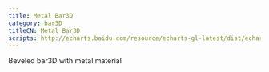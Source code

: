 ```yaml
---
title: Metal Bar3D
category: bar3D
titleCN: Metal Bar3D
scripts: http://echarts.baidu.com/resource/echarts-gl-latest/dist/echarts-gl.min.js,https://cdn.jsdelivr.net/gh/jwagner/simplex-noise.js/simplex-noise.js
---
```

Beveled bar3D with metal material
